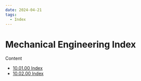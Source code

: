 ```yaml
---
date: 2024-04-21
tags:
  - Index
---
```

# Mechanical Engineering Index

Content
- [10.01.00 Index](10-19%20Academia/10%20Mechanical%20Engineering/10.01%20Semester%201/10.01.00%20Index.md)
- [10.02.00 Index](10-19%20Academia/10%20Mechanical%20Engineering/10.02%20Semester%202/10.02.00%20Index.md)


